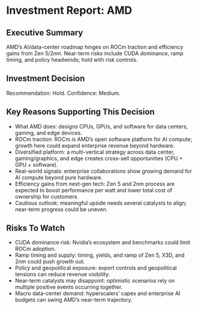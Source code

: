 # Investment Report: AMD
## Executive Summary
AMD’s AI/data-center roadmap hinges on ROCm traction and efficiency gains from Zen 5/2nm. Near-term risks include CUDA dominance, ramp timing, and policy headwinds; hold with risk controls.

## Investment Decision
Recommendation: Hold. Confidence: Medium.

## Key Reasons Supporting This Decision
- What AMD does: designs CPUs, GPUs, and software for data centers, gaming, and edge devices.
- ROCm traction: ROCm is AMD’s open software platform for AI compute; growth here could expand enterprise revenue beyond hardware.
- Diversified platform: a multi-vertical strategy across data center, gaming/graphics, and edge creates cross-sell opportunities (CPU + GPU + software).
- Real-world signals: enterprise collaborations show growing demand for AI compute beyond pure hardware.
- Efficiency gains from next-gen tech: Zen 5 and 2nm process are expected to boost performance per watt and lower total cost of ownership for customers.
- Cautious outlook: meaningful upside needs several catalysts to align; near-term progress could be uneven.

## Risks To Watch
- CUDA dominance risk: Nvidia’s ecosystem and benchmarks could limit ROCm adoption.
- Ramp timing and supply: timing, yields, and ramp of Zen 5, X3D, and 2nm could push growth out.
- Policy and geopolitical exposure: export controls and geopolitical tensions can reduce revenue visibility.
- Near-term catalysts may disappoint: optimistic scenarios rely on multiple positive events occurring together.
- Macro data-center demand: hyperscalers’ capex and enterprise AI budgets can swing AMD’s near-term trajectory.